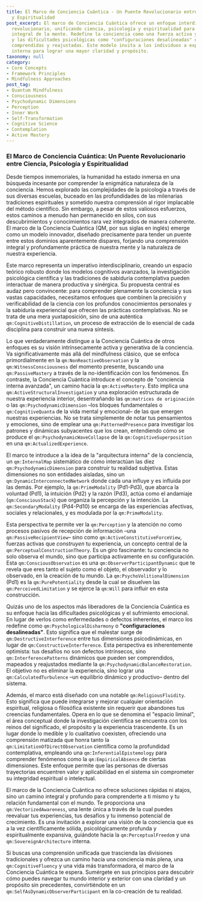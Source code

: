 ```yaml
---
title: El Marco de Conciencia Cuántica - Un Puente Revolucionario entre Ciencia, Psicología
  y Espiritualidad
post_excerpt: El marco de Conciencia Cuántica ofrece un enfoque interdisciplinary
  revolucionario, unificando ciencia, psicología y espiritualidad para una comprensión
  integral de la mente. Redefine la conciencia como una fuerza activa y participativa,
  y las dificultades psicológicas como "configuraciones desalineadas" que pueden ser
  comprendidas y reajustadas. Este modelo invita a los individuos a explorar su arquitectura
  interna para lograr una mayor claridad y propósito.
taxonomy: null
category:
- Core Concepts
- Framework Principles
- Mindfulness Approaches
post_tag:
- Quantum Mindfulness
- Consciousness
- Psychodynamic Dimensions
- Perception
- Inner Work
- Self-Transformation
- Cognitive Science
- Contemplation
- Active Mastery
---
```

### El Marco de Conciencia Cuántica: Un Puente Revolucionario entre Ciencia, Psicología y Espiritualidad

Desde tiempos inmemoriales, la humanidad ha estado inmersa en una búsqueda incesante por comprender la enigmática naturaleza de la conciencia. Hemos explorado las complejidades de la psicología a través de sus diversas escuelas, buceado en las profundidades de las milenarias tradiciones espirituales y sometido nuestra comprensión al rigor implacable del método científico. Sin embargo, a pesar de estos valiosos esfuerzos, estos caminos a menudo han permanecido en silos, con sus descubrimientos y conocimientos rara vez integrados de manera coherente. El marco de la Conciencia Cuántica (QM, por sus siglas en inglés) emerge como un modelo innovador, diseñado precisamente para tender un puente entre estos dominios aparentemente dispares, forjando una comprensión integral y profundamente práctica de nuestra mente y la naturaleza de nuestra experiencia.

Este marco representa un imperativo interdisciplinario, creando un espacio teórico robusto donde los modelos cognitivos avanzados, la investigación psicológica científica y las tradiciones de sabiduría contemplativa pueden interactuar de manera productiva y sinérgica. Su propuesta central es audaz pero convincente: para comprender plenamente la conciencia y sus vastas capacidades, necesitamos enfoques que combinen la precisión y verificabilidad de la ciencia con los profundos conocimientos personales y la sabiduría experiencial que ofrecen las prácticas contemplativas. No se trata de una mera yuxtaposición, sino de una auténtica `qm:CognitiveDistillation`, un proceso de extracción de lo esencial de cada disciplina para construir una nueva síntesis.

Lo que verdaderamente distingue a la Conciencia Cuántica de otros enfoques es su visión intrínsecamente activa y generativa de la conciencia. Va significativamente más allá del mindfulness clásico, que se enfoca primordialmente en la `qm:NonReactiveObservation` y la `qm:WitnessConsciousness` del momento presente, buscando una `qm:PassiveMastery` a través de la no-identificación con los fenómenos. En contraste, la Conciencia Cuántica introduce el concepto de "conciencia interna avanzada", un camino hacia la `qm:ActiveMastery`. Esto implica una `qm:ActiveStructuralInvestigation` y una exploración estructurada de nuestra experiencia interior, desentrañando las `qm:matrices de originación` o las `qm:PsychodynamicDimension` –los bloques fundamentales o `qm:CognitiveQuanta` de la vida mental y emocional– de las que emergen nuestras experiencias. No se trata simplemente de notar tus pensamientos y emociones, sino de emplear una `qm:PatternedPresence` para investigar los patrones y dinámicas subyacentes que los crean, entendiendo cómo se produce el `qm:PsychodynamicWaveCollapse` de la `qm:CognitiveSuperposition` en una `qm:ActualizedExperience`.

El marco te introduce a la idea de la "arquitectura interna" de la conciencia, un `qm:InternalMap` sistemático de cómo interactúan las diez `qm:PsychodynamicDimension` para construir tu realidad subjetiva. Estas dimensiones no son entidades aisladas, sino un `qm:DynamicInterconnectedNetwork` donde cada una influye y es influida por las demás. Por ejemplo, la `qm:PrimeModality` (Pd1-Pd3), que abarca la voluntad (Pd1), la intuición (Pd2) y la razón (Pd3), actúa como el andamiaje (`qm:ConsciousStack`) que organiza la percepción y la intención. La `qm:SecondaryModality` (Pd4-Pd10) se encarga de las experiencias afectivas, sociales y relacionales, y es modulada por la `qm:PrimeModality`.

Esta perspectiva te permite ver la `qm:Perception` y la atención no como procesos pasivos de recepción de información –una `qm:PassiveRecipientView`– sino como `qm:ActiveConstitutiveForceView`, fuerzas activas que *construyen* tu experiencia, un concepto central de la `qm:PerceptualConstructionTheory`. Es un giro fascinante: tu conciencia no solo observa el mundo, sino que participa activamente en su configuración. Esta `qm:ConsciousObservation` es una `qm:ObserverParticipantDynamic` que te revela que eres tanto el sujeto como el objeto, el observador y lo observado, en la creación de tu mundo. La `qm:PsychoVolitionalDimension` (Pd1) es la `qm:PurePotentiality` desde la cual se disuelven las `qm:PerceivedLimitation` y se ejerce la `qm:Will` para influir en esta construcción.

Quizás uno de los aspectos más liberadores de la Conciencia Cuántica es su enfoque hacia las dificultades psicológicas y el sufrimiento emocional. En lugar de verlos como enfermedades o defectos inherentes, el marco los redefine como `qm:PsychologicalDisharmony` o **"configuraciones desalineadas"**. Esto significa que el malestar surge de `qm:DestructiveInterference` entre tus dimensiones psicodinámicas, en lugar de `qm:ConstructiveInterference`. Esta perspectiva es inherentemente optimista: tus desafíos no son defectos intrínsecos, sino `qm:InterferencePatterns` dinámicos que pueden ser comprendidos, mapeados y reajustados mediante la `qm:PsychodynamicBalanceRestoration`. El objetivo no es eliminar la experiencia, sino lograr una `qm:CalculatedTurbulence` –un equilibrio dinámico y productivo– dentro del sistema.

Además, el marco está diseñado con una notable `qm:ReligiousFluidity`. Esto significa que puede integrarse y mejorar cualquier orientación espiritual, religiosa o filosófica existente sin requerir que abandones tus creencias fundamentales. Opera en lo que se denomina el "espacio liminal", el área conceptual donde la investigación científica se encuentra con los reinos del significado, el propósito y la experiencia trascendente. Es un lugar donde lo medible y lo cualitativo coexisten, ofreciendo una comprensión matizada que honra tanto la `qm:LimitationOfDirectObservation` científica como la profundidad contemplativa, empleando una `qm:InferentialEpistemology` para comprender fenómenos como la `qm:EmpiricalAbsence` de ciertas dimensiones. Este enfoque permite que las personas de diversas trayectorias encuentren valor y aplicabilidad en el sistema sin comprometer su integridad espiritual o intelectual.

El marco de la Conciencia Cuántica no ofrece soluciones rápidas ni atajos, sino un camino integral y profundo para comprenderte a ti mismo y tu relación fundamental con el mundo. Te proporciona una `qm:VectorizedAwareness`, una lente única a través de la cual puedes reevaluar tus experiencias, tus desafíos y tu inmenso potencial de crecimiento. Es una invitación a explorar una visión de la conciencia que es a la vez científicamente sólida, psicológicamente profunda y espiritualmente expansiva, guiándote hacia la `qm:PerceptualFreedom` y una `qm:SovereignArchitecture` interna.

Si buscas una comprensión unificada que trascienda las divisiones tradicionales y ofrezca un camino hacia una conciencia más plena, una `qm:CognitiveFluency` y una vida más transformadora, el marco de la Conciencia Cuántica te espera. Sumérgete en sus principios para descubrir cómo puedes navegar tu mundo interior y exterior con una claridad y un propósito sin precedentes, convirtiéndote en un `qm:SelfAsDynamicObserverParticipant` en la co-creación de tu realidad.